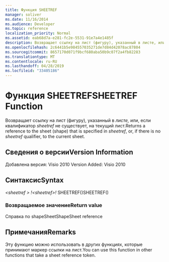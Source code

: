 ```yaml
---
title: Функция SHEETREF
manager: soliver
ms.date: 11/16/2014
ms.audience: Developer
ms.topic: reference
localization_priority: Normal
ms.assetid: eab68d7a-e281-fc2e-5531-91e7a4e1485f
description: Возвращает ссылку на лист (фигуру), указанный в листе, или, если нет квалификатора sheetref, на текущий лист.
ms.openlocfilehash: 2c6441b5e984557035271de7d84d42078ac87804
ms.sourcegitcommit: 8657170d071f9bcf680aba50b9c07f2a4fb82283
ms.translationtype: MT
ms.contentlocale: ru-RU
ms.lasthandoff: 04/28/2019
ms.locfileid: "33405186"
---
```

# <a name="sheetref-function"></a><span data-ttu-id="02e8d-103">Функция SHEETREF</span><span class="sxs-lookup"><span data-stu-id="02e8d-103">SHEETREF Function</span></span>

<span data-ttu-id="02e8d-104">Возвращает ссылку на лист (фигуру), указанный в  _листе,_ или, если квалификатор  _sheetref_ не существует, на текущий лист.</span><span class="sxs-lookup"><span data-stu-id="02e8d-104">Returns a reference to the sheet (shape) that is specified in  _sheetref_, or, if there is no  _sheetref_ qualifier, to the current sheet.</span></span> 
  
## <a name="version-information"></a><span data-ttu-id="02e8d-105">Сведения о версии</span><span class="sxs-lookup"><span data-stu-id="02e8d-105">Version Information</span></span>

<span data-ttu-id="02e8d-106">Добавлена версия: Visio 2010
</span><span class="sxs-lookup"><span data-stu-id="02e8d-106">Version Added: Visio 2010</span></span> 
  
## <a name="syntax"></a><span data-ttu-id="02e8d-107">Синтаксис</span><span class="sxs-lookup"><span data-stu-id="02e8d-107">Syntax</span></span>

 <span data-ttu-id="02e8d-108">*\<sheetref \> !*</span><span class="sxs-lookup"><span data-stu-id="02e8d-108">*\<sheetref\>!*</span></span>  <span data-ttu-id="02e8d-109">SHEETREF()</span><span class="sxs-lookup"><span data-stu-id="02e8d-109">SHEETREF()</span></span> 
  
### <a name="return-value"></a><span data-ttu-id="02e8d-110">Возвращаемое значение</span><span class="sxs-lookup"><span data-stu-id="02e8d-110">Return value</span></span>

<span data-ttu-id="02e8d-111">Справка по shapeSheet</span><span class="sxs-lookup"><span data-stu-id="02e8d-111">ShapeSheet reference</span></span>
  
## <a name="remarks"></a><span data-ttu-id="02e8d-112">Примечания</span><span class="sxs-lookup"><span data-stu-id="02e8d-112">Remarks</span></span>

<span data-ttu-id="02e8d-113">Эту функцию можно использовать в других функциях, которые принимают маркер ссылки на лист.</span><span class="sxs-lookup"><span data-stu-id="02e8d-113">You can use this function in other functions that take a sheet reference token.</span></span>
  

